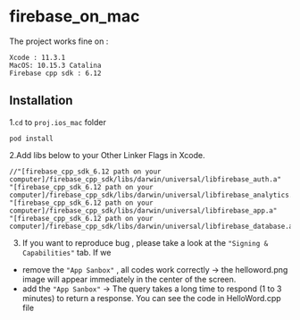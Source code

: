 # firebase_on_mac

The project works fine on :

```
Xcode : 11.3.1
MacOS: 10.15.3 Catalina
Firebase cpp sdk : 6.12
```

Installation
---------------
1.`cd` to `proj.ios_mac` folder

```
pod install
```

2.Add libs below to your Other Linker Flags in Xcode.
```
//"[firebase_cpp_sdk_6.12 path on your computer]/firebase_cpp_sdk/libs/darwin/universal/libfirebase_auth.a"
"[firebase_cpp_sdk_6.12 path on your computer]/firebase_cpp_sdk/libs/darwin/universal/libfirebase_analytics.a"
"[firebase_cpp_sdk_6.12 path on your computer]/firebase_cpp_sdk/libs/darwin/universal/libfirebase_app.a"
"[firebase_cpp_sdk_6.12 path on your computer]/firebase_cpp_sdk/libs/darwin/universal/libfirebase_database.a"
```

3. If you want to reproduce bug , please take a look at the `"Signing & Capabilities"` tab. If we
+ remove the `"App Sanbox"` , all codes work correctly -> the helloword.png image will appear immediately in the center of the screen.
+ add the `"App Sanbox"` -> The query takes a long time to respond (1 to 3 minutes) to return a response. You can see the code in HelloWord.cpp file   
